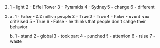 2.
    1 - light
    2 - Eiffel Tower
    3 - Pyramids
    4 - Sydney
    5 - change
    6 - different

3.
    a.
        1 - False - 2.2 million people
        2 - True
        3 - True
        4 - False - event was critizised
        5 - True
        6 - False - he thinks that people don't cahge their behavior

    b.
        1 - stand
        2 - global
        3 - took part
        4 - punched
        5 - attention
        6 - raise
        7 - waste